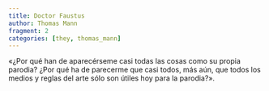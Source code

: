 ```yaml
---
title: Doctor Faustus
author: Thomas Mann
fragment: 2
categories: [they, thomas_mann]
---
```


«¿Por qué han de aparecérseme casi todas las cosas como su propia parodia? ¿Por qué ha de parecerme que casi todos, más aún, que todos los medios y reglas del arte sólo son útiles hoy para la parodia?».